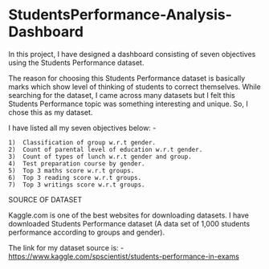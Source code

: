 # StudentsPerformance-Analysis-Dashboard
In this project, I have designed a dashboard consisting of seven objectives using  the Students Performance dataset.  

The reason for choosing this Students Performance dataset is basically marks  which show level of thinking of students to correct themselves. While searching  for the dataset, I came across many datasets but I felt this Students Performance topic was something interesting and unique. So, I chose this as my dataset. 

I have listed all my seven objectives below: -

    1)  Classification of group w.r.t gender. 
    2)  Count of parental level of education w.r.t gender. 
    3)  Count of types of lunch w.r.t gender and group. 
    4)  Test preparation course by gender. 
    5)  Top 3 maths score w.r.t groups. 
    6)  Top 3 reading score w.r.t groups. 
    7)  Top 3 writings score w.r.t groups.

SOURCE OF DATASET

Kaggle.com is one of the best websites for downloading datasets. I have 
downloaded Students Performance dataset (A data set of 1,000 students 
performance according to groups and gender). 

The link for my dataset source is: -
https://www.kaggle.com/spscientist/students-performance-in-exams
